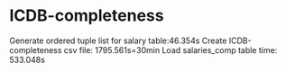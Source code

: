 # ICDB-completeness

Generate ordered tuple list for salary table:46.354s
Create ICDB-completeness csv file: 1795.561s=30min
Load salaries_comp table time: 533.048s
